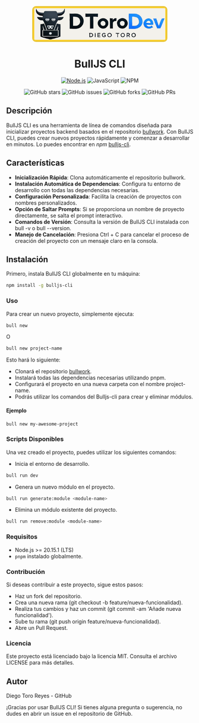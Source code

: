 <div align="center">
  <a href="https://dtoro-dev-portfolio.netlify.app/">
    <img src="https://raw.githubusercontent.com/dtoro-dev/minimalist-portfolio/master/src/assets/logo-2.2.webp" height="90px" width="auto" style="background-color: #f2f1eb; border-radius: 10px; border: 3px solid #e8c538" />
  </a> 


  # BullJS CLI

  [![Node.js](https://img.shields.io/badge/Node.js-%2343853D.svg?style=for-the-badge&logo=node.js&logoColor=white)](https://nodejs.org/)
  ![JavaScript](https://img.shields.io/badge/javascript-%23323330.svg?style=for-the-badge&logo=javascript&logoColor=%23F7DF1E)
  ![NPM](https://img.shields.io/badge/NPM-%23CB3837.svg?style=for-the-badge&logo=npm&logoColor=white)

  ![GitHub stars](https://img.shields.io/github/stars/dtoro-dev/bulljs-cli)
  ![GitHub issues](https://img.shields.io/github/issues/dtoro-dev/bulljs-cli)
  ![GitHub forks](https://img.shields.io/github/forks/dtoro-dev/bulljs-cli)
  ![GitHub PRs](https://img.shields.io/github/issues-pr/dtoro-dev/bulljs-cli)
</div>

## Descripción

BullJS CLI es una herramienta de línea de comandos diseñada para inicializar proyectos backend basados en el repositorio [bullwork](https://github.com/dtoro-dev/bullwork). Con BullJS CLI, puedes crear nuevos proyectos rápidamente y comenzar a desarrollar en minutos. Lo puedes encontrar en *npm* [bulljs-cli](https://www.npmjs.com/package/bulljs-cli).

## Características

- **Inicialización Rápida**: Clona automáticamente el repositorio bullwork.
- **Instalación Automática de Dependencias**: Configura tu entorno de desarrollo con todas las dependencias necesarias.
- **Configuración Personalizada**: Facilita la creación de proyectos con nombres personalizados.
- **Opción de Saltar Prompts**: Si se proporciona un nombre de proyecto directamente, se salta el prompt interactivo.
- **Comandos de Versión**: Consulta la versión de BullJS CLI instalada con bull -v o bull --version.
- **Manejo de Cancelación**: Presiona Ctrl + C para cancelar el proceso de creación del proyecto con un mensaje claro en la consola.

## Instalación

Primero, instala BullJS CLI globalmente en tu máquina:

```bash
npm install -g bulljs-cli
```

### Uso
Para crear un nuevo proyecto, simplemente ejecuta:

```bash
bull new
```
O
```bash
bull new project-name
```

Esto hará lo siguiente:

- Clonará el repositorio [bullwork](https://github.com/dtoro-dev/bullwork).
- Instalará todas las dependencias necesarias utilizando pnpm.
- Configurará el proyecto en una nueva carpeta con el nombre project-name.
- Podrás utilizar los comandos del Bulljs-cli para crear y eliminar módulos.

#### Ejemplo
```bash
bull new my-awesome-project
```

### Scripts Disponibles
Una vez creado el proyecto, puedes utilizar los siguientes comandos:

 - Inicia el entorno de desarrollo.
```bash
bull run dev
```

 - Genera un nuevo módulo en el proyecto.
```bash
bull run generate:module <module-name>
```

 - Elimina un módulo existente del proyecto.
```bash
bull run remove:module <module-name>
```

### Requisitos
- Node.js >= 20.15.1 (LTS)
- `pnpm` instalado globalmente.

### Contribución
Si deseas contribuir a este proyecto, sigue estos pasos:

 - Haz un fork del repositorio.
 - Crea una nueva rama (git checkout -b feature/nueva-funcionalidad).
 - Realiza tus cambios y haz un commit (git commit -am 'Añade nueva funcionalidad').
 - Sube tu rama (git push origin feature/nueva-funcionalidad).
 - Abre un Pull Request.

### Licencia
Este proyecto está licenciado bajo la licencia MIT. Consulta el archivo LICENSE para más detalles.

## Autor
Diego Toro Reyes - GitHub

¡Gracias por usar BullJS CLI! Si tienes alguna pregunta o sugerencia, no dudes en abrir un issue en el repositorio de GitHub.